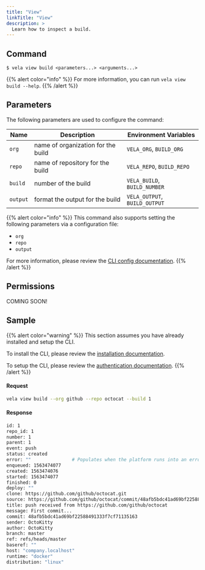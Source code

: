 ```yaml
---
title: "View"
linkTitle: "View"
description: >
  Learn how to inspect a build.
---
```


## Command

```
$ vela view build <parameters...> <arguments...>
```

{{% alert color="info" %}}
For more information, you can run `vela view build --help`.
{{% /alert %}}

## Parameters

The following parameters are used to configure the command:

| Name     | Description                        | Environment Variables             |
| -------- | ---------------------------------- | --------------------------------- |
| `org`    | name of organization for the build | `VELA_ORG`, `BUILD_ORG`           |
| `repo`   | name of repository for the build   | `VELA_REPO`, `BUILD_REPO`         |
| `build`  | number of the build                | `VELA_BUILD`, `BUILD_NUMBER`      |
| `output` | format the output for the build    | `VELA_OUTPUT`, `BUILD_OUTPUT`     |

{{% alert color="info" %}}
This command also supports setting the following parameters via a configuration file:

- `org`
- `repo`
- `output`

For more information, please review the [CLI config documentation](/docs/cli/config/).
{{% /alert %}}

## Permissions

COMING SOON!

## Sample

{{% alert color="warning" %}}
This section assumes you have already installed and setup the CLI.

To install the CLI, please review the [installation documentation](/docs/cli/install/).

To setup the CLI, please review the [authentication documentation](/docs/cli/authentication/).
{{% /alert %}}

#### Request

```sh
vela view build --org github --repo octocat --build 1
```

#### Response

```sh
id: 1
repo_id: 1
number: 1
parent: 1
event: push
status: created
error: ""               # Populates when the platform runs into an error with the build
enqueued: 1563474077
created: 1563474076
started: 1563474077
finished: 0
deploy: ""
clone: https://github.com/github/octocat.git
source: https://github.com/github/octocat/commit/48afb5bdc41ad69bf22588491333f7cf71135163
title: push received from https://github.com/github/octocat
message: First commit...
commit: 48afb5bdc41ad69bf22588491333f7cf71135163
sender: OctoKitty
author: OctoKitty
branch: master
ref: refs/heads/master
baseref: ""
host: "company.localhost"
runtime: "docker"
distribution: "linux"
```
